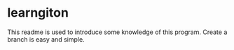 # learngiton
This readme is used to introduce some knowledge of this program.
Create a branch is easy and simple.

